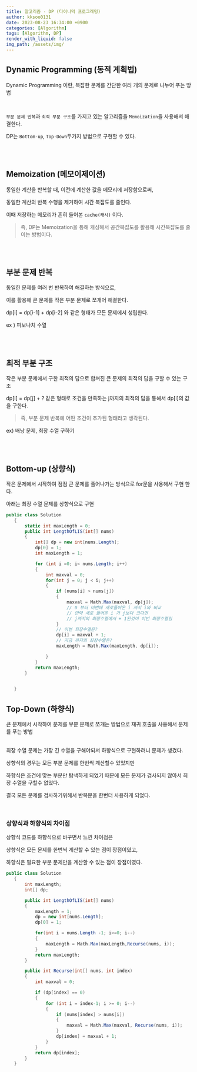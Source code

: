 ```yaml
---
title: 알고리즘 - DP (다이나믹 프로그래밍)
author: kksoo0131
date: 2023-08-23 16:34:00 +0900
categories: [Algorithm]
tags: [Algorithm, DP]
render_with_liquid: false
img_path: /assets/img/
---
```


## Dynamic Programming (동적 계획법)

Dynamic Programming 이란, 복잡한 문제를 간단한 여러 개의 문제로 나누어 푸는 방법

<br/>

`부분 문제 반복`과 `최적 부분 구조`를 가지고 있는 알고리즘을 `Memoization`을 사용해서 해결한다.

DP는 `Bottom-up`, `Top-Down`두가지 방법으로 구현할 수 있다.


<br/>
<br/>

## Memoization (메모이제이션)

동일한 계산을 반복할 때, 이전에 계산한 값을 메모리에 저장함으로써,

동일한 계산의 반복 수행을 제거하여 시간 복잡도를 줄인다. 

이때 저장하는 메모리가 흔히 들어본 `cache(캐시)` 이다.

> 즉, DP는 Memoization을 통해 캐싱해서 공간복잡도를 활용해 시간복잡도를 줄이는 방법이다.

<br/>
<br/>

## 부분 문제 반복

동일한 문제를 여러 번 반복하여 해결하는 방식으로,

이를 활용해 큰 문제를 작은 부분 문제로 쪼개어 해결한다.

dp[i] = dp[i-1] + dp[i-2] 와 같은 형태가 모든 문제에서 성립한다.

ex ) 피보나치 수열

<br/>
<br/>

## 최적 부분 구조

작은 부분 문제에서 구한 최적의 답으로 합쳐진 큰 문제의 최적의 답을 구할 수 있는 구조

dp[i] = dp[j] + ? 같은 형태로 조건을 만족하는 j까지의 최적의 답을 통해서 dp[i]의 값을 구한다.

 > 즉, 부분 문제 반복에 어떤 조건이 추가된 형태라고 생각된다.

 ex) 배낭 문제, 최장 수열 구하기

 <br/>
 <br/>

 ## Bottom-up (상향식)

 작은 문제에서 시작하여 점점 큰 문제를 풀어나가는 방식으로 for문을 사용해서 구현 한다.

 아래는 최장 수열 문제를 상향식으로 구현
 ```cs
 public class Solution
    {
        static int maxLength = 0;
        public int LengthOfLIS(int[] nums)
        {
            int[] dp = new int[nums.Length];
            dp[0] = 1;
            int maxLength = 1;

            for (int i =0; i< nums.Length; i++)
            {
                int maxval = 0;
                for(int j = 0; j < i; j++)
                {
                    if (nums[i] > nums[j])
                    {
                        maxval = Math.Max(maxval, dp[j]);
                        // 0 부터 이번에 새로들어온 i 까지 i와 비교
                        // 만약 새로 들어온 i 가 j보다 크다면
                        // j까지의 최장수열에서 + 1된것이 이번 최장수열임
                    }
                    // 이번 최장수열은?
                    dp[i] = maxval + 1;
                    // 지금 까지의 최장수열은?
                    maxLength = Math.Max(maxLength, dp[i]);

                }
            }
            return maxLength;
        }

        
    }
 ```

 ## Top-Down (하향식)

 큰 문제에서 시작하여 문제를 부분 문제로 쪼개는 방법으로 재귀 호출을 사용해서 문제를 푸는 방법
 
 <br />
 최장 수열 문제는 가장 긴 수열을 구해야되서 하향식으로 구현하려니 문제가 생겼다.


 상향식의 경우는 모든 부분 문제를 한번씩 계산할수 있었지만

 하향식은 조건에 맞는 부분만 탐색하게 되었기 때문에 모든 문제가 검사되지 않아서 최장 수열을 구할수 없었다.

 결국 모든 문제를 검사하기위해서 반복문을 한번더 사용하게 되었다.

 <br/>

### 상향식과 하향식의 차이점
 상향식 코드를 하향식으로 바꾸면서 느낀 차이점은

 상향식은 모든 문제를 한번씩 계산할 수 있는 점이 장점이였고,

 하향식은 필요한 부분 문제만을 계산할 수 있는 점이 장점이였다.

 ```cs
 public class Solution
    {
        int maxLength;
        int[] dp;

        public int LengthOfLIS(int[] nums)
        {
            maxLength = 1;
            dp = new int[nums.Length];
            dp[0] = 1;

            for(int i = nums.Length -1; i>=0; i--)
            {
                maxLength = Math.Max(maxLength,Recurse(nums, i));
            }
            return maxLength;
        }

        public int Recurse(int[] nums, int index)
        {
            int maxval = 0;

            if (dp[index] == 0)
            {
                for (int i = index-1; i >= 0; i--)
                {
                    if (nums[index] > nums[i])
                    {
                        maxval = Math.Max(maxval, Recurse(nums, i));
                    }
                    dp[index] = maxval + 1;
                }
            }
            return dp[index];
        }
    }
 ```